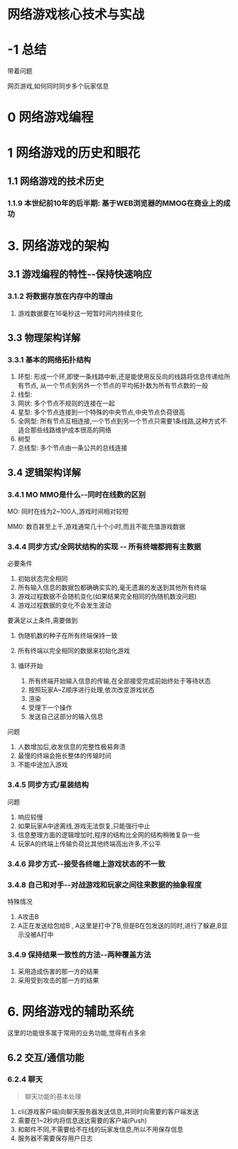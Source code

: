 # 网络游戏核心技术与实战 

# -1 总结

带着问题

网页游戏,如何同时同步多个玩家信息



# 0 网络游戏编程

# 1 网络游戏的历史和眼花

## 1.1 网络游戏的技术历史

### 1.1.9 本世纪前10年的后半期: 基于WEB浏览器的MMOG在商业上的成功

# 3. 网络游戏的架构

## 3.1 游戏编程的特性--保持快速响应

### 3.1.2 将数据存放在内存中的理由

1. 游戏数据要在16毫秒这一短暂时间内持续变化

## 3.3 物理架构详解

### 3.3.1 基本的网络拓扑结构

1. 环型: 形成一个环,即使一条线路中断,还是能使用反反向的线路将信息传递给所有节点, 从一个节点到另外一个节点的平均拓扑数为所有节点数的一般
2. 线型: 
3. 网状: 多个节点不规则的连接在一起
4. 星型: 多个节点连接到一个特殊的中央节点,中央节点负荷很高
5. 全网型: 所有节点互相连接,一个节点到另一个节点只需要1条线路,这种方式不适合那些线路维护成本很高的网络
6. 树型
7. 总线型: 多个节点由一条公共的总线连接

## 3.4 逻辑架构详解

### 3.4.1 MO MMO是什么--同时在线数的区别

MO: 同时在线为2~100人,游戏时间相对较短

MM0: 数百甚至上千,游戏通常几十个小时,而且不能充值游戏数据

### 3.4.4 同步方式/全网状结构的实现 -- 所有终端都拥有主数据

必要条件

1. 初始状态完全相同
2. 所有输入信息的数据包都确确实实的,毫无遗漏的发送到其他所有终端
3. 游戏过程数据不会随机变化(如果结果完全相同的伪随机数没问题)
4. 游戏过程数据的变化不会发生波动

要满足以上条件,需要做到

1. 伪随机数的种子在所有终端保持一致
2. 所有终端以完全相同的数据来初始化游戏
3. 循环开始

    1. 所有终端开始输入信息的传输,在全部接受完成前始终处于等待状态
    2. 按照玩家A~Z顺序进行处理,依次改变游戏状态
    3. 渲染
    4. 受理下一个操作
    5. 发送自己这部分的输入信息
    
问题

1. 人数增加后,收发信息的完整性极易奔溃
2. 最慢的终端会拖长整体的传输时间
3. 不能中途加入游戏

### 3.4.5 同步方式/星装结构

问题

1. 响应较慢
2. 如果玩家A中途离线,游戏无法恢复,只能强行中止
3. 信息整理方面的逻辑增加时,程序的结构比全网的结构稍微复杂一些
4. 玩家A的终端上传输负荷比其他终端高出许多,不公平

### 3.4.6 异步方式--接受各终端上游戏状态的不一致

### 3.4.8 自己和对手--对战游戏和玩家之间往来数据的抽象程度

特殊情况

1. A攻击B
2. A正在发送给包给B , A这里是打中了B,但是B在包发送的同时,进行了躲避,B显示没被A打中

### 3.4.9 保持结果一致性的方法--两种覆盖方法

1. 采用造成伤害的那一方的结果
2. 采用受到攻击的那一方的结果



# 6. 网络游戏的辅助系统

这里的功能很多属于常用的业务功能,觉得有点多余

## 6.2 交互/通信功能

### 6.2.4 聊天

> 聊天功能的基本处理

1. cli(游戏客户端)向聊天服务器发送信息,并同时向需要的客户端发送
2. 需要在1~2秒内将信息送达需要的客户端(Push)
3. 和邮件不同,不需要给不在线的玩家发信息,所以不用保存信息
4. 服务器不需要保存用户日志

